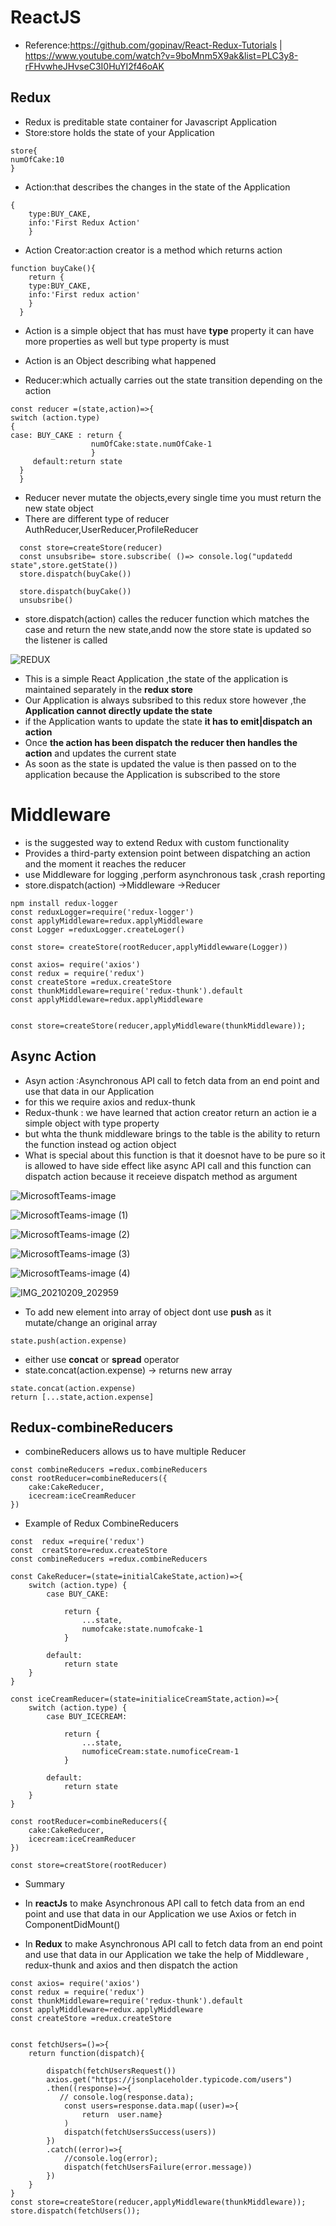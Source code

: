 # ReactJS
* Reference:https://github.com/gopinav/React-Redux-Tutorials | https://www.youtube.com/watch?v=9boMnm5X9ak&list=PLC3y8-rFHvwheJHvseC3I0HuYI2f46oAK
## Redux
* Redux is preditable state container for Javascript Application 
* Store:store holds the state of your Application
```
store{
numOfCake:10
}
```
* Action:that describes the changes in the state of the Application 
```
{
    type:BUY_CAKE,
    info:'First Redux Action'
    }
```
* Action Creator:action creator is a method which returns action
```
function buyCake(){
    return {
    type:BUY_CAKE,
    info:'First redux action'
    }
  }  
```
    
* Action is a simple object that has must have **type** property it can have more properties as well but type property is must
* Action is an Object describing what happened

* Reducer:which actually carries out the state transition depending on the action
```
const reducer =(state,action)=>{
switch (action.type)
{
case: BUY_CAKE : return {
                  numOfCake:state.numOfCake-1
                  }
     default:return state
  }
  } 
  ```
  
* Reducer never  mutate the objects,every single time you must return the new state object
* There are different type of reducer AuthReducer,UserReducer,ProfileReducer
  
```
  const store=createStore(reducer)
  const unsubsribe= store.subscribe( ()=> console.log("updatedd state",store.getState())
  store.dispatch(buyCake())
  
  store.dispatch(buyCake())
  unsubsribe()
```  
 
* store.dispatch(action) calles the reducer function which matches the case and 
  return the new state,andd now the store state is updated so the listener is called 
  
![REDUX](https://user-images.githubusercontent.com/56108097/106353193-c7572080-630e-11eb-9b8f-32fc4e89afa7.jpeg)

* This is a simple React Application ,the state of the application is maintained separately in the **redux store**
* Our Application is always subsribed to this redux store however ,the **Application cannot directly update the state**
* if the Application wants to  update the state **it has to emit|dispatch an action**
* Once **the action has been dispatch the reducer then handles the action** and updates the current state
* As soon as the state is updated the value is then passed on to the application because the Application is subscribed to the store

# Middleware
*  is the suggested way to extend Redux with custom functionality
* Provides a third-party extension point between dispatching an action and the moment it reaches the reducer
* use  Middleware for logging ,perform asynchronous task ,crash reporting
* store.dispatch(action) ->Middleware ->Reducer 
 
 ```
 npm install redux-logger
 const reduxLogger=require('redux-logger')
 const applyMiddleware=redux.applyMiddleware
 const Logger =reduxLogger.createLoger()
 
 const store= createStore(rootReducer,applyMiddlewware(Logger))
 ```
 
 ```
 const axios= require('axios')
const redux = require('redux')
const createStore =redux.createStore
const thunkMiddleware=require('redux-thunk').default
const applyMiddleware=redux.applyMiddleware


const store=createStore(reducer,applyMiddleware(thunkMiddleware));
```

## Async Action 

* Asyn action :Asynchronous API call to fetch data from an end point and use that data in our Application
* for this we require axios and redux-thunk
* Redux-thunk : we have learned that action creator return an action ie a simple object with type property
* but whta the thunk middleware brings to the table is the ability to return the function instead og action object
* What is special about this function is that it doesnot have to be pure so it is allowed to have side effect like async API call and
 this function can dispatch action because it receieve dispatch method as argument 
 
 ![MicrosoftTeams-image](https://user-images.githubusercontent.com/56108097/106365018-c6e37780-6358-11eb-99ab-a57bb55b8823.png)
 
 ![MicrosoftTeams-image (1)](https://user-images.githubusercontent.com/56108097/106365085-23df2d80-6359-11eb-851a-fdbdb8dade5f.png)
 
 ![MicrosoftTeams-image (2)](https://user-images.githubusercontent.com/56108097/106365472-de702f80-635b-11eb-9852-eb93d6c6a9f6.png)
 
 ![MicrosoftTeams-image (3)](https://user-images.githubusercontent.com/56108097/106367147-84289c00-6366-11eb-988b-236f5051cce7.png)
 
 ![MicrosoftTeams-image (4)](https://user-images.githubusercontent.com/56108097/106376936-69364600-63bf-11eb-9ff2-3a5dd1f6820d.png)
 
 ![IMG_20210209_202959](https://user-images.githubusercontent.com/56108097/107382439-e0817d80-6b15-11eb-9a78-7a0389460ffb.jpg)

* To add new element into array of object dont use **push** as it mutate/change an original array

```
state.push(action.expense)
```

* either use **concat** or **spread** operator
* state.concat(action.expense) -> returns new array
```
state.concat(action.expense)
return [...state,action.expense]
```

## Redux-combineReducers 
* combineReducers allows us to have multiple Reducer
```
const combineReducers =redux.combineReducers
const rootReducer=combineReducers({
    cake:CakeReducer,
    icecream:iceCreamReducer
})
```
* Example of  Redux CombineReducers
```
const  redux =require('redux')
const  creatStore=redux.createStore
const combineReducers =redux.combineReducers

const CakeReducer=(state=initialCakeState,action)=>{
    switch (action.type) {
        case BUY_CAKE:

            return {
                ...state,
                numofcake:state.numofcake-1
            }
    
        default:
            return state
    }
}

const iceCreamReducer=(state=initialiceCreamState,action)=>{
    switch (action.type) {
        case BUY_ICECREAM:

            return {
                ...state,
                numoficeCream:state.numoficeCream-1
            }
    
        default:
            return state
    }
}

const rootReducer=combineReducers({
    cake:CakeReducer,
    icecream:iceCreamReducer
})

const store=creatStore(rootReducer)
```

* Summary

* In **reactJs** to make Asynchronous API call to fetch data from an end point and use that data in our Application  we use Axios or fetch in ComponentDidMount()
* In **Redux**   to make Asynchronous API call to fetch data from an end point and use that data in our Application we take the help of Middleware , redux-thunk and axios and then dispatch the action

```
const axios= require('axios')
const redux = require('redux')
const thunkMiddleware=require('redux-thunk').default
const applyMiddleware=redux.applyMiddleware
const createStore =redux.createStore


const fetchUsers=()=>{
    return function(dispatch){
      
        dispatch(fetchUsersRequest())
        axios.get("https://jsonplaceholder.typicode.com/users")
        .then((response)=>{
           // console.log(response.data);
            const users=response.data.map((user)=>{
                return  user.name}
            )
            dispatch(fetchUsersSuccess(users))
        })
        .catch((error)=>{
            //console.log(error);
            dispatch(fetchUsersFailure(error.message))
        })
    }
}
const store=createStore(reducer,applyMiddleware(thunkMiddleware));
store.dispatch(fetchUsers());

```
  
  
     


